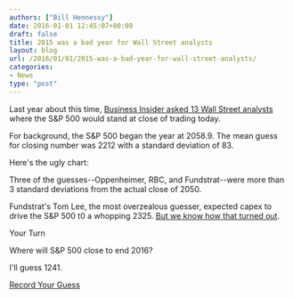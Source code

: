 ```yaml
---
authors: ["Bill Hennessy"]
date: 2016-01-01 12:45:07+00:00
draft: false
title: 2015 was a bad year for Wall Street analysts
layout: blog
url: /2016/01/01/2015-was-a-bad-year-for-wall-street-analysts/
categories:
- News
type: "post"
---
```


Last year about this time, [Business Insider asked 13 Wall Street analysts](https://www.businessinsider.com/wall-street-2015-sp-500-forecasts-2015-1) where the S&P 500 would stand at close of trading today.

For background, the S&P 500 began the year at 2058.9. The mean guess for closing number was 2212 with a standard deviation of 83.

Here's the ugly chart: 



Three of the guesses--Oppenheimer, RBC, and Fundstrat--were more than 3 standard deviations from the actual close of 2050.

Fundstrat's Tom Lee, the most overzealous guesser, expected capex to drive the S&P 500 t0 a whopping 2325. [But we know how that turned out](https://hennessysview.com/2015/12/31/2016-bad-year/).

Your Turn

Where will S&P 500 close to end 2016?

I'll guess 1241.

[Record Your Guess](https://bhennessy.typeform.com/to/SqZwZb)

